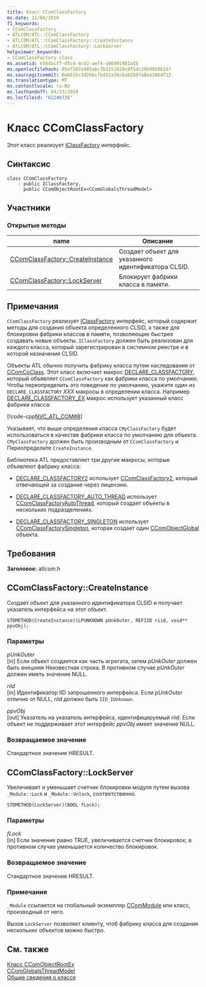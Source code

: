 ```yaml
---
title: Класс CComClassFactory
ms.date: 11/04/2016
f1_keywords:
- CComClassFactory
- ATLCOM/ATL::CComClassFactory
- ATLCOM/ATL::CComClassFactory::CreateInstance
- ATLCOM/ATL::CComClassFactory::LockServer
helpviewer_keywords:
- CComClassFactory class
ms.assetid: e56dacf7-d5c4-4c42-aef4-a86d91981a1b
ms.openlocfilehash: 85ef287a905abc7b3151628c0f5dc29b9050b187
ms.sourcegitcommit: 0ab61bc3d2b6cfbd52a16c6ab2b97a8ea1864f12
ms.translationtype: MT
ms.contentlocale: ru-RU
ms.lasthandoff: 04/23/2019
ms.locfileid: "62246726"
---
```

# <a name="ccomclassfactory-class"></a>Класс CComClassFactory

Этот класс реализует [IClassFactory](/windows/desktop/api/unknwnbase/nn-unknwnbase-iclassfactory) интерфейс.

## <a name="syntax"></a>Синтаксис

```
class CComClassFactory
    : public IClassFactory,
      public CComObjectRootEx<CComGlobalsThreadModel>
```

## <a name="members"></a>Участники

### <a name="public-methods"></a>Открытые методы

|name|Описание|
|----------|-----------------|
|[CComClassFactory::CreateInstance](#createinstance)|Создает объект для указанного идентификатора CLSID.|
|[CComClassFactory::LockServer](#lockserver)|Блокирует фабрики класса в памяти.|

## <a name="remarks"></a>Примечания

`CComClassFactory` реализует [IClassFactory](/windows/desktop/api/unknwnbase/nn-unknwnbase-iclassfactory) интерфейс, который содержит методы для создания объекта определенного CLSID, а также для блокировки фабрики классов в памяти, позволяющие быстрее создавать новые объекты. `IClassFactory` должен быть реализован для каждого класса, который зарегистрирован в системном реестре и в которой назначения CLSID.

Объекты ATL обычно получить фабрику класса путем наследования от [CComCoClass](../../atl/reference/ccomcoclass-class.md). Этот класс включает макрос [DECLARE_CLASSFACTORY](aggregation-and-class-factory-macros.md#declare_classfactory), который объявляет `CComClassFactory` как фабрики класса по умолчанию. Чтобы переопределить это поведение по умолчанию, укажите один из `DECLARE_CLASSFACTORY` *XXX* макросы в определении класса. Например [DECLARE_CLASSFACTORY_EX](aggregation-and-class-factory-macros.md#declare_classfactory_ex) макрос использует указанный класс фабрики класса:

[!code-cpp[NVC_ATL_COM#8](../../atl/codesnippet/cpp/ccomclassfactory-class_1.h)]

Указывает, что выше определения класса `CMyClassFactory` будет использоваться в качестве фабрики класса по умолчанию для объекта. `CMyClassFactory` должен быть производным от `CComClassFactory` и Переопределите `CreateInstance`.

Библиотека ATL предоставляет три другие макросы, которые объявляют фабрику класса:

- [DECLARE_CLASSFACTORY2](aggregation-and-class-factory-macros.md#declare_classfactory2) использует [CComClassFactory2](../../atl/reference/ccomclassfactory2-class.md), который отвечающей за создание через лицензию.

- [DECLARE_CLASSFACTORY_AUTO_THREAD](aggregation-and-class-factory-macros.md#declare_classfactory_auto_thread) использует [CComClassFactoryAutoThread](../../atl/reference/ccomclassfactoryautothread-class.md), который создает объекты в нескольких подразделениях.

- [DECLARE_CLASSFACTORY_SINGLETON](aggregation-and-class-factory-macros.md#declare_classfactory_singleton) использует [CComClassFactorySingleton](../../atl/reference/ccomclassfactorysingleton-class.md), которая создает один [CComObjectGlobal](../../atl/reference/ccomobjectglobal-class.md) объекта.

## <a name="requirements"></a>Требования

**Заголовок:** atlcom.h

##  <a name="createinstance"></a>  CComClassFactory::CreateInstance

Создает объект для указанного идентификатора CLSID и получает указатель интерфейса на этот объект.

```
STDMETHOD(CreateInstance)(LPUNKNOWN pUnkOuter, REFIID riid, void** ppvObj);
```

### <a name="parameters"></a>Параметры

*pUnkOuter*<br/>
[in] Если объект создается как часть агрегата, затем *pUnkOuter* должен быть внешняя Неизвестная строка. В противном случае *pUnkOuter* должен иметь значение NULL.

*riid*<br/>
[in] Идентификатор IID запрошенного интерфейса. Если *pUnkOuter* отлично от NULL, *riid* должно быть `IID_IUnknown`.

*ppvObj*<br/>
[out] Указатель на указатель интерфейса, идентифицируемый *riid*. Если объект не поддерживает этот интерфейс *ppvObj* имеет значение NULL.

### <a name="return-value"></a>Возвращаемое значение

Стандартное значение HRESULT.

##  <a name="lockserver"></a>  CComClassFactory::LockServer

Увеличивает и уменьшает счетчик блокировки модуля путем вызова `_Module::Lock` и `_Module::Unlock`, соответственно.

```
STDMETHOD(LockServer)(BOOL fLock);
```

### <a name="parameters"></a>Параметры

*fLock*<br/>
[in] Если значение равно TRUE, увеличивается счетчик блокировок; в противном случае уменьшается количество блокировок.

### <a name="return-value"></a>Возвращаемое значение

Стандартное значение HRESULT.

### <a name="remarks"></a>Примечания

`_Module` ссылается на глобальный экземпляр [CComModule](../../atl/reference/ccommodule-class.md) или класс, производный от него.

Вызов `LockServer` позволяет клиенту, чтоб фабрику класса для создания нескольких объектов можно быстро.

## <a name="see-also"></a>См. также

[Класс CComObjectRootEx](../../atl/reference/ccomobjectrootex-class.md)<br/>
[CComGlobalsThreadModel](atl-typedefs.md#ccomglobalsthreadmodel)<br/>
[Общие сведения о классе](../../atl/atl-class-overview.md)
